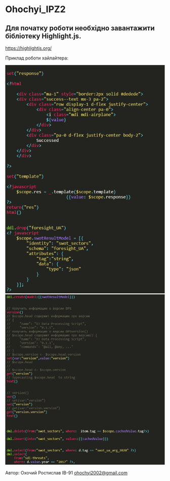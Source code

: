 # Ohochyi_IPZ2
## Для початку роботи необхідно завантажити бібліотеку Highlight.js.

https://highlightjs.org/

Приклад роботи хайлайтера:

![alt text](Image1.png)
![alt text](Image2.png)

Автор: Охочий Ростислав ІВ-91 ohochyi2002@gmail.com
